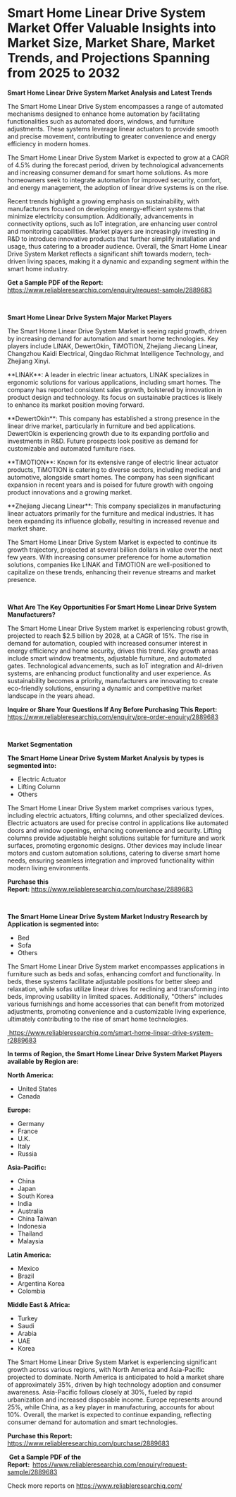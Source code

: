 <p><h1>Smart Home Linear Drive System Market Offer Valuable Insights into Market Size, Market Share, Market Trends, and Projections Spanning from 2025 to 2032</h1></p><p><strong>Smart Home Linear Drive System Market Analysis and Latest Trends</strong></p>
<p><p>The Smart Home Linear Drive System encompasses a range of automated mechanisms designed to enhance home automation by facilitating functionalities such as automated doors, windows, and furniture adjustments. These systems leverage linear actuators to provide smooth and precise movement, contributing to greater convenience and energy efficiency in modern homes. </p><p>The Smart Home Linear Drive System Market is expected to grow at a CAGR of 4.5% during the forecast period, driven by technological advancements and increasing consumer demand for smart home solutions. As more homeowners seek to integrate automation for improved security, comfort, and energy management, the adoption of linear drive systems is on the rise. </p><p>Recent trends highlight a growing emphasis on sustainability, with manufacturers focused on developing energy-efficient systems that minimize electricity consumption. Additionally, advancements in connectivity options, such as IoT integration, are enhancing user control and monitoring capabilities. Market players are increasingly investing in R&D to introduce innovative products that further simplify installation and usage, thus catering to a broader audience. Overall, the Smart Home Linear Drive System Market reflects a significant shift towards modern, tech-driven living spaces, making it a dynamic and expanding segment within the smart home industry.</p></p>
<p><strong>Get a Sample PDF of the Report:&nbsp;</strong> <a href="https://www.reliableresearchiq.com/enquiry/request-sample/2889683?utm_campaign=2335&utm_medium=2&utm_source=Github&utm_content=ia&utm_term=14032025&utm_id=smart-home-linear-drive-system">https://www.reliableresearchiq.com/enquiry/request-sample/2889683</a></p>
<p>&nbsp;</p>
<p><strong>Smart Home Linear Drive System Major Market Players</strong></p>
<p><p>The Smart Home Linear Drive System Market is seeing rapid growth, driven by increasing demand for automation and smart home technologies. Key players include LINAK, DewertOkin, TiMOTION, Zhejiang Jiecang Linear, Changzhou Kaidi Electrical, Qingdao Richmat Intelligence Technology, and Zhejiang Xinyi.</p><p>**LINAK**: A leader in electric linear actuators, LINAK specializes in ergonomic solutions for various applications, including smart homes. The company has reported consistent sales growth, bolstered by innovation in product design and technology. Its focus on sustainable practices is likely to enhance its market position moving forward.</p><p>**DewertOkin**: This company has established a strong presence in the linear drive market, particularly in furniture and bed applications. DewertOkin is experiencing growth due to its expanding portfolio and investments in R&D. Future prospects look positive as demand for customizable and automated furniture rises.</p><p>**TiMOTION**: Known for its extensive range of electric linear actuator products, TiMOTION is catering to diverse sectors, including medical and automotive, alongside smart homes. The company has seen significant expansion in recent years and is poised for future growth with ongoing product innovations and a growing market.</p><p>**Zhejiang Jiecang Linear**: This company specializes in manufacturing linear actuators primarily for the furniture and medical industries. It has been expanding its influence globally, resulting in increased revenue and market share.</p><p>The Smart Home Linear Drive System Market is expected to continue its growth trajectory, projected at several billion dollars in value over the next few years. With increasing consumer preference for home automation solutions, companies like LINAK and TiMOTION are well-positioned to capitalize on these trends, enhancing their revenue streams and market presence.</p></p>
<p>&nbsp;</p>
<p><strong>What Are The Key Opportunities For Smart Home Linear Drive System Manufacturers?</strong></p>
<p><p>The Smart Home Linear Drive System market is experiencing robust growth, projected to reach $2.5 billion by 2028, at a CAGR of 15%. The rise in demand for automation, coupled with increased consumer interest in energy efficiency and home security, drives this trend. Key growth areas include smart window treatments, adjustable furniture, and automated gates. Technological advancements, such as IoT integration and AI-driven systems, are enhancing product functionality and user experience. As sustainability becomes a priority, manufacturers are innovating to create eco-friendly solutions, ensuring a dynamic and competitive market landscape in the years ahead.</p></p>
<p><strong>Inquire or Share Your Questions If Any Before Purchasing This Report:</strong> <a href="https://www.reliableresearchiq.com/enquiry/pre-order-enquiry/2889683?utm_campaign=2335&utm_medium=2&utm_source=Github&utm_content=ia&utm_term=14032025&utm_id=smart-home-linear-drive-system">https://www.reliableresearchiq.com/enquiry/pre-order-enquiry/2889683</a></p>
<p>&nbsp;</p>
<p><strong>Market Segmentation</strong></p>
<p><strong>The Smart Home Linear Drive System Market Analysis by types is segmented into:</strong></p>
<p><ul><li>Electric Actuator</li><li>Lifting Column</li><li>Others</li></ul></p>
<p><p>The Smart Home Linear Drive System market comprises various types, including electric actuators, lifting columns, and other specialized devices. Electric actuators are used for precise control in applications like automated doors and window openings, enhancing convenience and security. Lifting columns provide adjustable height solutions suitable for furniture and work surfaces, promoting ergonomic designs. Other devices may include linear motors and custom automation solutions, catering to diverse smart home needs, ensuring seamless integration and improved functionality within modern living environments.</p></p>
<p><strong>Purchase this Report:&nbsp;</strong><a href="https://www.reliableresearchiq.com/purchase/2889683?utm_campaign=2335&utm_medium=2&utm_source=Github&utm_content=ia&utm_term=14032025&utm_id=smart-home-linear-drive-system">https://www.reliableresearchiq.com/purchase/2889683</a></p>
<p>&nbsp;</p>
<p><strong>The Smart Home Linear Drive System Market Industry Research by Application is segmented into:</strong></p>
<p><ul><li>Bed</li><li>Sofa</li><li>Others</li></ul></p>
<p><p>The Smart Home Linear Drive System market encompasses applications in furniture such as beds and sofas, enhancing comfort and functionality. In beds, these systems facilitate adjustable positions for better sleep and relaxation, while sofas utilize linear drives for reclining and transforming into beds, improving usability in limited spaces. Additionally, "Others" includes various furnishings and home accessories that can benefit from motorized adjustments, promoting convenience and a customizable living experience, ultimately contributing to the rise of smart home technologies.</p></p>
<p><a href="https://www.reliableresearchiq.com/smart-home-linear-drive-system-r2889683?utm_campaign=2335&utm_medium=2&utm_source=Github&utm_content=ia&utm_term=14032025&utm_id=smart-home-linear-drive-system">&nbsp;https://www.reliableresearchiq.com/smart-home-linear-drive-system-r2889683</a></p>
<p><strong>In terms of Region, the Smart Home Linear Drive System Market Players available by Region are:</strong></p>
<p>
    <p> <strong> North America: </strong>
        <ul>
            <li>United States</li>
            <li>Canada</li>
        </ul>
        </p> 
    <p> <strong> Europe: </strong>
        <ul>
            <li>Germany</li>
            <li>France</li>
            <li>U.K.</li>
            <li>Italy</li>
            <li>Russia</li>
        </ul>
        </p> 
    <p> <strong> Asia-Pacific: </strong>
        <ul>
            <li>China</li>
            <li>Japan</li>
            <li>South Korea</li>
            <li>India</li>
            <li>Australia</li>
            <li>China Taiwan</li>
            <li>Indonesia</li>
            <li>Thailand</li>
            <li>Malaysia</li>
        </ul>
        </p> 
    <p> <strong> Latin America: </strong>
        <ul>
            <li>Mexico</li>
            <li>Brazil</li>
            <li>Argentina Korea</li>
            <li>Colombia</li>
        </ul>
        </p> 
    <p> <strong> Middle East & Africa: </strong>
        <ul>
            <li>Turkey</li>
            <li>Saudi</li>
            <li>Arabia</li>
            <li>UAE</li>
            <li>Korea</li>
        </ul>
    </p>
    </p>
<p><p>The Smart Home Linear Drive System Market is experiencing significant growth across various regions, with North America and Asia-Pacific projected to dominate. North America is anticipated to hold a market share of approximately 35%, driven by high technology adoption and consumer awareness. Asia-Pacific follows closely at 30%, fueled by rapid urbanization and increased disposable income. Europe represents around 25%, while China, as a key player in manufacturing, accounts for about 10%. Overall, the market is expected to continue expanding, reflecting consumer demand for automation and smart technologies.</p></p>
<p><strong>Purchase this Report: </strong><a href="https://www.reliableresearchiq.com/purchase/2889683?utm_campaign=2335&utm_medium=2&utm_source=Github&utm_content=ia&utm_term=14032025&utm_id=smart-home-linear-drive-system">https://www.reliableresearchiq.com/purchase/2889683</a></p>
<p>&nbsp;<strong>Get a Sample PDF of the Report:&nbsp;&nbsp;</strong><a href="https://www.reliableresearchiq.com/enquiry/request-sample/2889683?utm_campaign=2335&utm_medium=2&utm_source=Github&utm_content=ia&utm_term=14032025&utm_id=smart-home-linear-drive-system">https://www.reliableresearchiq.com/enquiry/request-sample/2889683</a></p>
<p><strong></strong></p>
<p>Check more reports on <a href="https://www.reliableresearchiq.com/?utm_campaign=2335&utm_medium=2&utm_source=Github&utm_content=ia&utm_term=14032025&utm_id=smart-home-linear-drive-system">https://www.reliableresearchiq.com/</a></p>